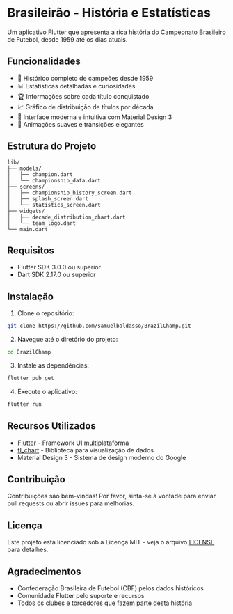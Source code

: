 # Brasileirão - História e Estatísticas

Um aplicativo Flutter que apresenta a rica história do Campeonato Brasileiro de Futebol, desde 1959 até os dias atuais.

## Funcionalidades

- 📅 Histórico completo de campeões desde 1959
- 📊 Estatísticas detalhadas e curiosidades
- 🏆 Informações sobre cada título conquistado
- 📈 Gráfico de distribuição de títulos por década
- 🎨 Interface moderna e intuitiva com Material Design 3
- 🔄 Animações suaves e transições elegantes

## Estrutura do Projeto

```
lib/
├── models/
│   ├── champion.dart
│   └── championship_data.dart
├── screens/
│   ├── championship_history_screen.dart
│   ├── splash_screen.dart
│   └── statistics_screen.dart
├── widgets/
│   ├── decade_distribution_chart.dart
│   └── team_logo.dart
└── main.dart
```

## Requisitos

- Flutter SDK 3.0.0 ou superior
- Dart SDK 2.17.0 ou superior

## Instalação

1. Clone o repositório:
```bash
git clone https://github.com/samuelbaldasso/BrazilChamp.git
```

2. Navegue até o diretório do projeto:
```bash
cd BrazilChamp
```

3. Instale as dependências:
```bash
flutter pub get
```

4. Execute o aplicativo:
```bash
flutter run
```

## Recursos Utilizados

- [Flutter](https://flutter.dev/) - Framework UI multiplataforma
- [fl_chart](https://pub.dev/packages/fl_chart) - Biblioteca para visualização de dados
- Material Design 3 - Sistema de design moderno do Google

## Contribuição

Contribuições são bem-vindas! Por favor, sinta-se à vontade para enviar pull requests ou abrir issues para melhorias.

## Licença

Este projeto está licenciado sob a Licença MIT - veja o arquivo [LICENSE](LICENSE) para detalhes.

## Agradecimentos

- Confederação Brasileira de Futebol (CBF) pelos dados históricos
- Comunidade Flutter pelo suporte e recursos
- Todos os clubes e torcedores que fazem parte desta história
